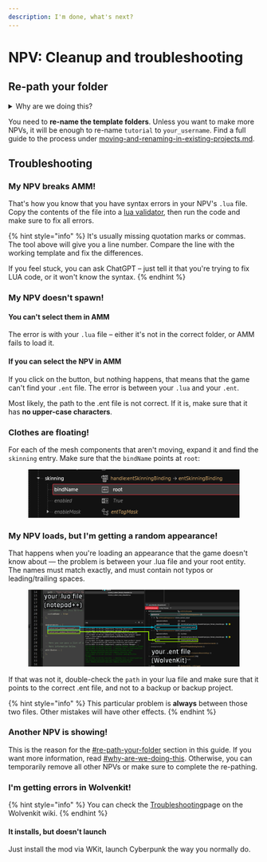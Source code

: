 ```yaml
---
description: I'm done, what's next?
---
```


# NPV: Cleanup and troubleshooting

## Re-path your folder

<details>

<summary>Why are we doing this?</summary>

When **packing** a mod, Wolvenkit generates an .archive file with the files in your project's `source` folder. The problem here is that each file can only be **modified once**.&#x20;

Assume both you and your friend make an NPV. They made Alice, you are making Bob. And because your friend was lazy, they didn't complete this step. And since their project is called `Alice_NPV.archive`,  none of your changes will even show!

That's why you'll have to re-path your folder. If you don't, you will ruin someone's day.

</details>

You need to **re-name the template folders**. Unless you want to make more NPVs, it will be enough to re-name `tutorial` to `your_username`. Find a full guide to the process under [moving-and-renaming-in-existing-projects.md](../../everything-else/moving-and-renaming-in-existing-projects.md "mention").

## Troubleshooting

### My NPV breaks AMM!

That's how you know that you have syntax errors in your NPV's `.lua` file. Copy the contents of the file into a [lua validator](https://www.tutorialspoint.com/execute\_lua\_online.php), then run the code and make sure to fix all errors.&#x20;

{% hint style="info" %}
It's usually missing quotation marks or commas. The tool above will give you a line number. Compare the line with the working template and fix the differences.

If you feel stuck, you can ask ChatGPT – just tell it that you're trying to fix LUA code, or it won't know the syntax.
{% endhint %}

### My NPV doesn't spawn!

#### You can't select them in AMM

The error is with your `.lua` file – either it's not in the correct folder, or AMM fails to load it.

#### If you can select the NPV in AMM

If you click on the button, but nothing happens, that means that the game can't find your `.ent` file. The error is between your `.lua` and your `.ent`.&#x20;

Most likely, the path to the .ent file is not correct. If it is, make sure that it has **no upper-case characters**.&#x20;

### Clothes are floating!

For each of the mesh components that aren't moving, expand it and find the `skinning` entry. Make sure that the `bindName` points at `root`:

<figure><img src="../../../../.gitbook/assets/npv_skinning_root.png" alt=""><figcaption></figcaption></figure>

### My NPV loads, but I'm getting a random appearance!

That happens when you're loading an appearance that the game doesn't know about — the problem is between your .lua file and your root entity. The names must match exactly, and must contain not typos or leading/trailing spaces.

<figure><img src="../../../../.gitbook/assets/npv_troubleshooting_lua_ent.png" alt=""><figcaption></figcaption></figure>

If that was not it, double-check the `path` in your lua file and make sure that it points to the correct .ent file, and not to a backup or backup project.&#x20;

{% hint style="info" %}
This particular problem is **always** between those two files. Other mistakes will have other effects.
{% endhint %}

### Another NPV is showing!

This is the reason for the [#re-path-your-folder](npv-cleanup-and-troubleshooting.md#re-path-your-folder "mention") section in this guide. If you want more information, read  [#why-are-we-doing-this](npv-cleanup-and-troubleshooting.md#why-are-we-doing-this "mention"). Otherwise, you can temporarily remove all other NPVs or make sure to complete the re-pathing.

### I'm getting errors in Wolvenkit!

{% hint style="info" %}
You can check the [Troubleshooting](https://app.gitbook.com/s/-MP\_ozZVx2gRZUPXkd4r/getting-started/troubleshooting "mention")page on the Wolvenkit wiki.
{% endhint %}

#### It installs, but doesn't launch

Just install the mod via WKit, launch Cyberpunk the way you normally do.

